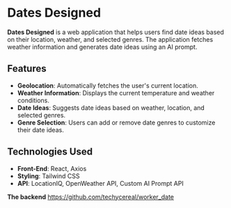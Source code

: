 # Dates Designed

**Dates Designed** is a web application that helps users find date ideas based on their location, weather, and selected genres. The application fetches weather information and generates date ideas using an AI prompt.

## Features

- **Geolocation**: Automatically fetches the user's current location.
- **Weather Information**: Displays the current temperature and weather conditions.
- **Date Ideas**: Suggests date ideas based on weather, location, and selected genres.
- **Genre Selection**: Users can add or remove date genres to customize their date ideas.

## Technologies Used

- **Front-End**: React, Axios
- **Styling**: Tailwind CSS
- **API**: LocationIQ, OpenWeather API, Custom AI Prompt API

**The backend** https://github.com/techycereal/worker_date
